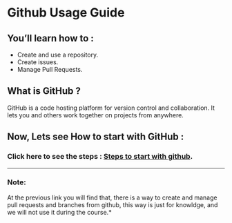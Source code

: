 # Github Usage Guide

## You’ll learn how to :

* Create and use a repository.
* Create issues.
* Manage Pull Requests.


## What is GitHub ?

GitHub is a code hosting platform for version control and collaboration. It lets you and others work together on projects from anywhere.

## Now, Lets see How to start with GitHub : 


### Click here to see the steps :  [Steps to start with github](https://guides.github.com/activities/hello-world/).

---

 ### Note:
 At the previous link you will find that, there is a way to create and manage pull requests and branches from github, this way is just for knowldge, and we will not use it during the course.*






